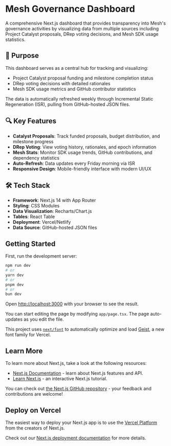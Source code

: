 # Mesh Governance Dashboard

A comprehensive Next.js dashboard that provides transparency into Mesh's governance activities by visualizing data from multiple sources including Project Catalyst proposals, DRep voting decisions, and Mesh SDK usage statistics.

## 🎯 Purpose

This dashboard serves as a central hub for tracking and visualizing:

- Project Catalyst proposal funding and milestone completion status
- DRep voting decisions with detailed rationales
- Mesh SDK usage metrics and GitHub contributor statistics

The data is automatically refreshed weekly through Incremental Static Regeneration (ISR), pulling from GitHub-hosted JSON files.

## 🔍 Key Features

- **Catalyst Proposals**: Track funded proposals, budget distribution, and milestone progress
- **DRep Voting**: View voting history, rationales, and epoch information
- **Mesh Stats**: Monitor SDK usage trends, GitHub contributions, and dependency statistics
- **Auto-Refresh**: Data updates every Friday morning via ISR
- **Responsive Design**: Mobile-friendly interface with modern UI/UX

## 🛠️ Tech Stack

- **Framework**: Next.js 14 with App Router
- **Styling**: CSS Modules
- **Data Visualization**: Recharts/Chart.js
- **Tables**: React Table
- **Deployment**: Vercel/Netlify
- **Data Source**: GitHub-hosted JSON files

## Getting Started

First, run the development server:

```bash
npm run dev
# or
yarn dev
# or
pnpm dev
# or
bun dev
```

Open [http://localhost:3000](http://localhost:3000) with your browser to see the result.

You can start editing the page by modifying `app/page.tsx`. The page auto-updates as you edit the file.

This project uses [`next/font`](https://nextjs.org/docs/app/building-your-application/optimizing/fonts) to automatically optimize and load [Geist](https://vercel.com/font), a new font family for Vercel.

## Learn More

To learn more about Next.js, take a look at the following resources:

- [Next.js Documentation](https://nextjs.org/docs) - learn about Next.js features and API.
- [Learn Next.js](https://nextjs.org/learn) - an interactive Next.js tutorial.

You can check out [the Next.js GitHub repository](https://github.com/vercel/next.js) - your feedback and contributions are welcome!

## Deploy on Vercel

The easiest way to deploy your Next.js app is to use the [Vercel Platform](https://vercel.com/new?utm_medium=default-template&filter=next.js&utm_source=create-next-app&utm_campaign=create-next-app-readme) from the creators of Next.js.

Check out our [Next.js deployment documentation](https://nextjs.org/docs/app/building-your-application/deploying) for more details.

